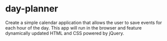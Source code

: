 # day-planner
Create a simple calendar application that allows the user to save events for each hour of the day. This app will run in the browser and feature dynamically updated HTML and CSS powered by jQuery.
